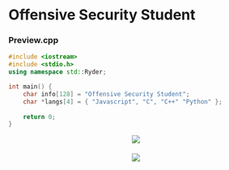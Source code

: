# Offensive Security Student

### Preview.cpp
```C++
#include <iostream>
#include <stdio.h>
using namespace std::Ryder;

int main() {
    char info[128] = "Offensive Security Student";
    char *langs[4] = { "Javascript", "C", "C++" "Python" };
    
    return 0; 
}
``` 

<p align="center">
  <a href="https://github.com/Okami0xff666">
    <img
      align="center"
      src="https://github-profile-trophy.vercel.app/?username=RYD3rrrr&theme=onedark&no-frame=true&row=1&&margin-w=20&no-bg=true"/>
  </a>
</a>
</p>


<h4 align="center">
<img src="https://readme-components.vercel.app/api?component=logo&logo=linux&text=false&animation=spin&fill=black&textfill=bface6&">
